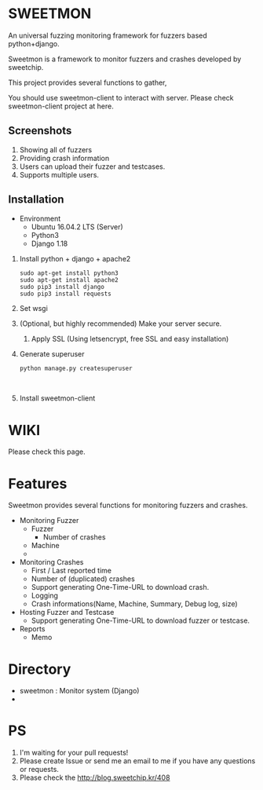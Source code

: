 # SWEETMON
An universal fuzzing  monitoring framework for fuzzers based python+django.

Sweetmon is a framework to monitor fuzzers and crashes developed by sweetchip.

This project provides several functions to gather, 

You should use sweetmon-client to interact with server. Please check sweetmon-client project at here.



## Screenshots

1. Showing all of fuzzers
2. Providing crash information
3. Users can upload their fuzzer and testcases.
4. Supports multiple users.

## Installation

- Environment
  - Ubuntu 16.04.2 LTS (Server)
  - Python3
  - Django 1.18

1. Install python + django + apache2

   ```shell
   sudo apt-get install python3
   sudo apt-get install apache2
   sudo pip3 install django
   sudo pip3 install requests
   ```

2. Set wsgi

3. (Optional, but highly recommended) Make your server secure.

   1. Apply SSL (Using letsencrypt, free SSL and easy installation)

4. Generate superuser

   ``` sh
   python manage.py createsuperuser
   ```

   ​

5. Install sweetmon-client

# WIKI

Please check this page.



# Features

Sweetmon provides several functions for monitoring fuzzers and crashes.

* Monitoring Fuzzer
  * Fuzzer
    * Number of crashes
  * Machine
  * ​
* Monitoring Crashes
  * First / Last reported time
  * Number of (duplicated) crashes
  * Support generating One-Time-URL to download crash.
  * Logging
  * Crash informations(Name, Machine, Summary, Debug log, size)
* Hosting Fuzzer and Testcase
  * Support generating One-Time-URL to download fuzzer or testcase.
* Reports
  * Memo

# Directory
- sweetmon : Monitor system (Django)
- ​




# PS

1. I'm waiting for your pull requests!
2. Please create Issue or send me an email to me if you have any questions or requests.
3. Please check the http://blog.sweetchip.kr/408 




